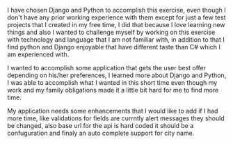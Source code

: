 I have chosen Django and Python to accomplish this exercise, even though I don't have any prior working experience with them
except for just a few test projects that I created in my free time, I did that because I love learning new things and also 
I wanted to challenge myself by working on this exercise with technology and language that I am not familiar with, in addition to that 
I find python and Django enjoyable that have different taste than C# which I am experienced with.

I wanted to accomplish some application that gets the user best offer depending on his/her preferences, I learned more about Django and
Python, I was able to accomplish what I wanted in this short time even though my work and my family obligations made it a little bit 
hard for me to find more time. 

My application needs some enhancements that I would like to add if I had more time, like validations for fields are currntly alert 
messages they should be changed, also base url for the api is hard coded it should be a confuguration and finaly an auto complete 
support for city name.  
